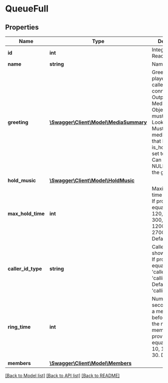 # QueueFull

## Properties
Name | Type | Description | Notes
------------ | ------------- | ------------- | -------------
**id** | **int** | Integer ID. Read-only. | 
**name** | **string** | Name. Required. | 
**greeting** | [**\Swagger\Client\Model\MediaSummary**](MediaSummary.md) | Greeting to be played when caller first connects. Output is a Media Summary Object. Input must be a Media Lookup Object. Must refer to a media recording that has is_hold_music set to FALSE. Can be set to NULL to disable the greeting. | [optional] 
**hold_music** | [**\Swagger\Client\Model\HoldMusic**](HoldMusic.md) |  | [optional] 
**max_hold_time** | **int** | Maximum hold time in seconds. If provided, must equal one of: 60, 120, 180, 240, 300, 600, 900, 1200, 1800, 2700, 3600. Default is 300. | [optional] 
**caller_id_type** | **string** | Caller id type to show members. If provided, must equal one of: &#39;called_number&#39;, &#39;calling_number&#39;. Default is &#39;calling_number&#39;. | [optional] 
**ring_time** | **int** | Number of seconds to ring a member before cycling to the next member. If provided, must equal one of: 5, 10, 15, 20, 25, 30. Default is 5. | [optional] 
**members** | [**\Swagger\Client\Model\Members**](Members.md) |  | [optional] 

[[Back to Model list]](../README.md#documentation-for-models) [[Back to API list]](../README.md#documentation-for-api-endpoints) [[Back to README]](../README.md)


